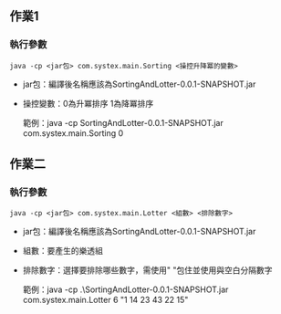 ## 作業1

### 執行參數
    
    java -cp <jar包> com.systex.main.Sorting <操控升降冪的變數>
* jar包：編譯後名稱應該為SortingAndLotter-0.0.1-SNAPSHOT.jar
* 操控變數：0為升冪排序 1為降冪排序
  

    範例：java -cp SortingAndLotter-0.0.1-SNAPSHOT.jar com.systex.main.Sorting 0

## 作業二

### 執行參數

    java -cp <jar包> com.systex.main.Lotter <組數> <排除數字>
* jar包：編譯後名稱應該為SortingAndLotter-0.0.1-SNAPSHOT.jar
* 組數：要產生的樂透組
* 排除數字：選擇要排除哪些數字，需使用" "包住並使用與空白分隔數字


    範例：java -cp .\SortingAndLotter-0.0.1-SNAPSHOT.jar com.systex.main.Lotter 6 "1 14 23 43 22 15"


    
